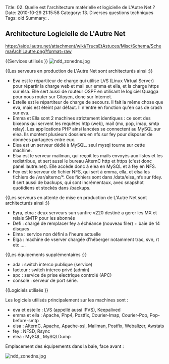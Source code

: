 Title: 02. Quelle est l'architecture matérielle et logicielle de L'Autre Net ? 
Date: 2010-10-29 21:15:58
Category: 13. Diverses questions techniques
Tags: old
Summary:  . 

## Architecture Logicielle de L'Autre Net 


https://aide.lautre.net/attachment/wiki/TrucsEtAstuces/Misc/Schema/SchemaArchiLautre.png?format=raw

{{Services utilisés }} <img src="/img/ndd_zonedns.jpg" title="to complete" alt="ndd_zonedns.jpg" />

{{Les serveurs en production de L'Autre Net sont architecturés ainsi :}}

- Eva est le répartiteur de charge qui utilise LVS (Linux Virtual Server) pour répartir la charge web et mail sur emma et ella, et la charge https sur elsa. Elle sert aussi de routeur OSPF en utilisant le logiciel Quagga pour nous router sur Gitoyen, donc sur Internet. 
- Estelle est le répartiteur de charge de secours. Il fait la même chose que eva, mais est éteint par défaut. Il n'entre en fonction qu'en cas de crash sur eva. 
- Emma et Ella sont 2 machines strictement identiques : ce sont des bixeons qui servent les requêtes http (web), mail (mx, pop, imap, smtp relay). Les applications PHP ainsi lancées se connectent au MySQL sur elea. Ils montent plusieurs dossiers en nfs sur fey pour disposer de données partagées entre eux. 
- Elea est un serveur dédié à MySQL. seul mysql tourne sur cette machine. 
- Elsa est le serveur mailman, qui reçoit les mails envoyés aux listes et les redistribue, et sert aussi le bureau AlternC http et https (c'est donc panel.lautre.net). Elle accède donc à elea en MySQL et à fey en NFS. 
- Fey est le serveur de fichier NFS, qui sert à emma, ella, et elsa les fichiers de /var/alternc/*. Ces fichiers sont dans /data/elsa_nfs sur fdey. Il sert aussi de backups, qui sont incrémentaux, avec snapshot quotidiens et stockés dans /backups. 

{{Les serveurs en attente de mise en production de L'Autre Net sont architecturés ainsi :}}

- Eyra, etna : deux serveurs sun sunfire v220 destiné a gerer les MX et relais SMTP pour les abonnés
- Defi : chargé de remplacer fey a échéance (nouveau filer) + baie de 14 disques
- Elma : service non défini a l'heure actuelle
- Elga : machine de vserver chargée d'héberger notamment trac, svn, rt etc .... 

{{Les équipements supplémentaires :}}

- ada : switch interco publique (service)
- facteur : switch interco privé (admin)
- apc : service de prise electrique controlé (APC)
- console : serveur de port série. 

{{Logiciels utilisés }} 

Les logiciels utilisés principalement sur les machines sont :

- eva et estelle : LVS (appellé aussi IPVS), Keepalived
- emma et ella : Apache, Php4, Postfix, Courier-Imap, Courier-Pop, Pop-before-smtp
- elsa : AlternC, Apache, Apache-ssl, Mailman, Postfix, Webalizer, Awstats
- fey : NFSD, Rsync
- elea : MySQL, MySQLDump 

Emplacement des équipements dans la baie, face avant :

<img src="/img/ndd_zonedns.jpg" title="to complete" alt="ndd_zonedns.jpg" />